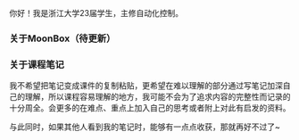 你好！我是浙江大学23届学生，主修自动化控制。
### 关于MoonBox（待更新）

### 关于课程笔记
我不希望把笔记变成课件的复制粘贴，更希望在难以理解的部分通过写笔记加深自己的理解，所以课程容易理解的地方，我可能不会为了追求内容的完整性而记录的十分周全。会更多的在难点、重点上加入自己的思考或者附上对此有启发的资料。  

与此同时，如果其他人看到我的笔记时，能够有一点点收获，那就再好不过了~